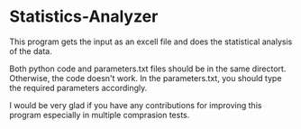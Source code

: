 # Statistics-Analyzer
This program gets the input as an excell file and does the statistical analysis of the data.  

Both python code and parameters.txt files should be in the same directort. Otherwise, the code doesn't work. In the parameters.txt, you should type the required parameters accordingly. 

I would be very glad if you have any contributions for improving this program especially in multiple comprasion tests.
